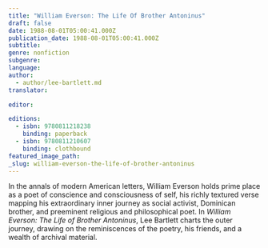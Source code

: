 ```yaml
---
title: "William Everson: The Life Of Brother Antoninus"
draft: false
date: 1988-08-01T05:00:41.000Z
publication_date: 1988-08-01T05:00:41.000Z
subtitle:
genre: nonfiction
subgenre:
language:
author:
  - author/lee-bartlett.md
translator:

editor:

editions:
  - isbn: 9780811218238
    binding: paperback
  - isbn: 9780811210607
    binding: clothbound
featured_image_path:
_slug: william-everson-the-life-of-brother-antoninus
---
```


In the annals of modern American letters, William Everson holds prime place as a poet of conscience and consciousness of self, his richly textured verse mapping his extraordinary inner journey as social activist, Dominican brother, and preeminent religious and philosophical poet. In _William Everson: The Life of Brother Antoninus_, Lee Bartlett charts the outer journey, drawing on the reminiscences of the poetry, his friends, and a wealth of archival material.

